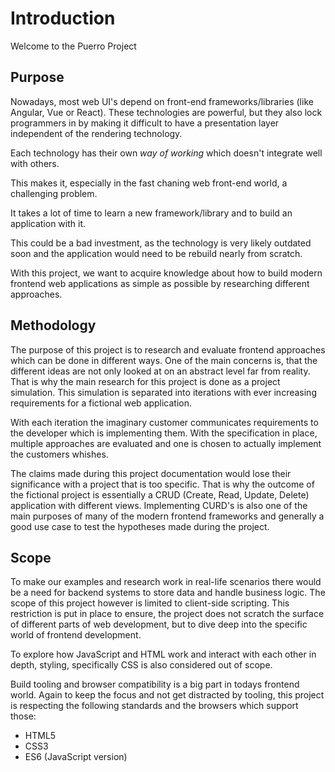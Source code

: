 # Introduction

Welcome to the Puerro Project

## Purpose

Nowadays, most web UI's depend on front-end frameworks/libraries (like Angular, Vue or React). These technologies are powerful, but they also lock programmers in by making it difficult to have a presentation layer independent of the rendering technology.

Each technology has their own _way of working_ which doesn't integrate well with others.

This makes it, especially in the fast chaning web front-end world, a challenging problem.

It takes a lot of time to learn a new framework/library and to build an application with it.

This could be a bad investment, as the technology is very likely outdated soon and the application would need to be rebuild nearly from scratch.

With this project, we want to acquire knowledge about how to build modern frontend web applications as simple as possible by researching different approaches.

## Methodology

The purpose of this project is to research and evaluate frontend approaches which can be done in different ways. One of the main concerns is, that the different ideas are not only looked at on an abstract level far from reality. That is why the main research for this project is done as a project simulation. This simulation is separated into iterations with ever increasing requirements for a fictional web application.

With each iteration the imaginary customer communicates requirements to the developer which is implementing them. With the specification in place, multiple approaches are evaluated and one is chosen to actually implement the customers whishes. 

The claims made during this project documentation would lose their significance with a project that is too specific. That is why the outcome of the fictional project is essentially a CRUD (Create, Read, Update, Delete) application with different views. Implementing CURD's is also one of the main purposes of many of the modern frontend frameworks and generally a good use case to test the hypotheses made during the project. 

## Scope

To make our examples and research work in real-life scenarios there would be a need for backend systems to store data and handle business logic. The scope of this project however is limited to client-side scripting. This restriction is put in place to ensure, the project does not scratch the surface of different parts of web development, but to dive deep into the specific world of frontend development. 

To explore how JavaScript and HTML work and interact with each other in depth, styling, specifically CSS is also considered out of scope.

Build tooling and browser compatibility is a big part in todays frontend world. Again to keep the focus and not get distracted by tooling, this project is respecting the following standards and the browsers which support those:

- HTML5
- CSS3
- ES6 (JavaScript version)

